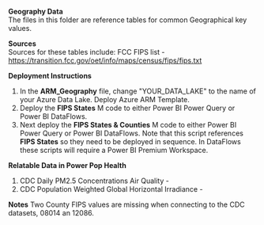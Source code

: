 <b>Geography Data</b><br>
The files in this folder are reference tables for common Geographical key values. <br>

<b>Sources</b><br>
Sources for these tables include: 
FCC FIPS list - https://transition.fcc.gov/oet/info/maps/census/fips/fips.txt 

<b>Deployment Instructions</b>
1. In the <b>ARM_Geography</b> file, change "YOUR_DATA_LAKE" to the name of your Azure Data Lake. Deploy Azure ARM Template.
2. Deploy the <b>FIPS States</b> M code to either Power BI Power Query or Power BI DataFlows.
3. Next deploy the <b>FIPS States & Counties</b> M code to either Power BI Power Query or Power BI DataFlows. Note that this script references <b>FIPS States</b> so they need to be deployed in sequence. In DataFlows these scripts will require a Power BI Premium Workspace.

<b>Relatable Data in Power Pop Health</b>
1. CDC Daily PM2.5 Concentrations Air Quality - 
2. CDC Population Weighted Global Horizontal Irradiance - 

<b>Notes</b>
  Two County FIPS values are missing when connecting to the CDC datasets, 08014 an 12086. 
